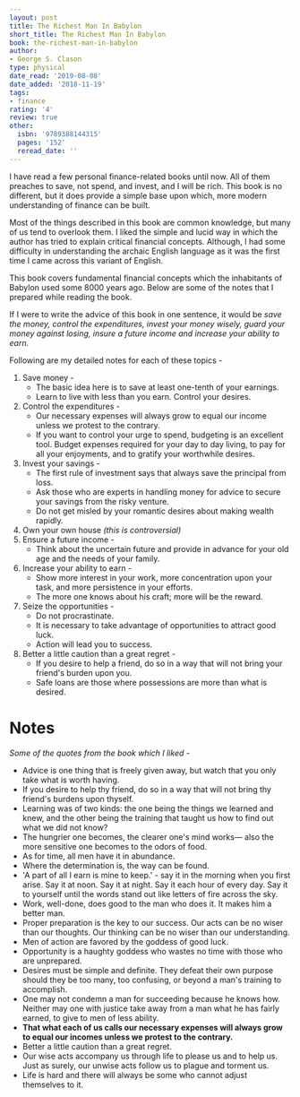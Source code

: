 ```yaml
---
layout: post
title: The Richest Man In Babylon
short_title: The Richest Man In Babylon
book: the-richest-man-in-babylon
author:
- George S. Clason
type: physical
date_read: '2019-08-08'
date_added: '2018-11-19'
tags:
- finance
rating: '4'
review: true
other:
  isbn: '9789388144315'
  pages: '152'
  reread_date: ''
---
```




<!-- {{< figure type="margin" src="/images/books/the-richest-man-in-babylon.jpg" rating="4" title="The Richest Man in Babylon">}} -->


I have read a few personal finance-related books until now. All of them preaches to save, not spend, and invest, and I will be rich. This book is no different, but it does provide a simple base upon which, more modern understanding of finance can be built.

Most of the things described in this book are common knowledge, but many of us tend to overlook them. I liked the simple and lucid way in which the author has tried to explain critical financial concepts. Although, I had some difficulty in understanding the archaic English language as it was the first time I came across this variant of English.

This book covers fundamental financial concepts which the inhabitants of Babylon used some 8000 years ago. Below are some of the notes that I prepared while reading the book.

If I were to write the advice of this book in one sentence, it would be *save the money, control the expenditures, invest your money wisely, guard your money against losing, insure a future income and increase your ability to earn.*

Following are my detailed notes for each of these topics -

1. Save money -
    - The basic idea here is to save at least one-tenth of your earnings.
    - Learn to live with less than you earn. Control your desires.
2. Control the expenditures -
    - Our necessary expenses will always grow to equal our income unless we protest to the contrary.
    - If you want to control your urge to spend, budgeting is an excellent tool. Budget expenses required for your day to day living, to pay for all your enjoyments, and to gratify your worthwhile desires.
3. Invest your savings -
    - The first rule of investment says that always save the principal from loss.
    - Ask those who are experts in handling money for advice to secure your savings from the risky venture.
    - Do not get misled by your romantic desires about making wealth rapidly.
4. Own your own house *(this is controversial)*
5. Ensure a future income -
    - Think about the uncertain future and provide in advance for your old age and the needs of your family.
6. Increase your ability to earn -
    - Show more interest in your work, more concentration upon your task, and more persistence in your efforts.
    - The more one knows about his craft; more will be the reward.
7. Seize the opportunities -
    - Do not procrastinate.
    - It is necessary to take advantage of opportunities to attract good luck.
    - Action will lead you to success.
8. Better a little caution than a great regret -
    - If you desire to help a friend, do so in a way that will not bring your friend's burden upon you.
    - Safe loans are those where possessions are more than what is desired.


# Notes
*Some of the quotes from the book which I liked -*

- Advice is one thing that is freely given away, but watch that you only take what is worth having.
- If you desire to help thy friend, do so in a way that will not bring thy friend's burdens upon thyself.
- Learning was of two kinds: the one being the things we learned and knew, and the other being the training that taught us how to find out what we did not know?
- The hungrier one becomes, the clearer one's mind works— also the more sensitive one becomes to the odors of food.
- As for time, all men have it in abundance.
- Where the determination is, the way can be found.
- 'A part of all I earn is mine to keep.' - say it in the morning when you first arise. Say it at noon. Say it at night. Say it each hour of every day. Say it to yourself until the words stand out like letters of fire across the sky.
- Work, well-done, does good to the man who does it. It makes him a better man.
- Proper preparation is the key to our success. Our acts can be no wiser than our thoughts. Our thinking can be no wiser than our understanding.
- Men of action are favored by the goddess of good luck.
- Opportunity is a haughty goddess who wastes no time with those who are unprepared.
- Desires must be simple and definite. They defeat their own purpose should they be too many, too confusing, or beyond a man's training to accomplish.
- One may not condemn a man for succeeding because he knows how. Neither may one with justice take away from a man what he has fairly earned, to give to men of less ability.
- **That what each of us calls our necessary expenses will always grow to equal our incomes unless we protest to the contrary.**
- Better a little caution than a great regret.
- Our wise acts accompany us through life to please us and to help us. Just as surely, our unwise acts follow us to plague and torment us.
- Life is hard and there will always be some who cannot adjust themselves to it.